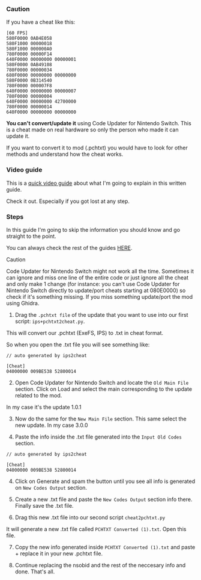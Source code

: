 ### Caution

If you have a cheat like this:

```
[60 FPS]
580F0000 0AB4E058
580F1000 00000018
580F1000 000000A0
780F0000 00000F14
640F0000 00000000 00000001
580F0000 0AB49108
780F0000 00000034
680F0000 00000000 00000000
580F0000 0B314540
780F0000 000007F8
640F0000 00000000 00000007
780F0000 00000004
640F0000 00000000 42700000
780F0000 00000014
640F0000 00000000 00000000
```

**You can't convert/update it** using Code Updater for Nintendo Switch. This is a cheat made on real hardware so only the person who made it can update it.

If you want to convert it to mod (.pchtxt) you would have to look for other methods and understand how the cheat works.

### Video guide

This is a [quick video guide](https://youtu.be/8FbzlcadVQY?si=Nx4uSKnY40xyXt-k) about what I'm going to explain in this written guide.

Check it out. Especially if you got lost at any step.

### Steps

In this guide I'm going to skip the information you should know and go straight to the point.

You can always check the rest of the guides [HERE](https://github.com/StevensND/ghidra-port-mods-guide/tree/main/Code%20Updater%20for%20Nintendo%20Switch).

>[!CAUTION]
Code Updater for Nintendo Switch might not work all the time. Sometimes it can ignore and miss one line of the entire code or just ignore all the cheat and only make 1 change (for instance: you can't use Code Updater for Nintendo Switch directly to update/port cheats starting at 080E0000) so check if it's something missing. If you miss something update/port the mod using Ghidra.

1. Drag the `.pchtxt file` of the update that you want to use into our first script: `ips+pchtxt2cheat.py`.

This will convert our .pchtxt (ExeFS, IPS) to .txt in cheat format.

So when you open the .txt file you will see something like:

```
// auto generated by ips2cheat

[Cheat]
04000000 009BE538 52800014
```

2. Open Code Updater for Nintendo Switch and locate the `Old Main File` section. Click on Load and select the main corresponding to the update related to the mod.

In my case it's the update 1.0.1

3. Now do the same for the `New Main File` section. This same select the new update. In my case 3.0.0

4. Paste the info inside the .txt file generated into the `Input Old Codes` section.

```
// auto generated by ips2cheat

[Cheat]
04000000 009BE538 52800014
```

4. Click on Generate and spam the button until you see all info is generated on `New Codes Output` section.

5. Create a new .txt file and paste the `New Codes Output` section info there. Finally save the .txt file.

6. Drag this new .txt file into our second script `cheat2pchtxt.py`

It will generate a new .txt file called `PCHTXT Converted (1).txt`. Open this file.

7. Copy the new info generated inside `PCHTXT Converted (1).txt` and paste + replace it in your new .pchtxt file.

8. Continue replacing the nsobid and the rest of the neccesary info and done. That's all.
